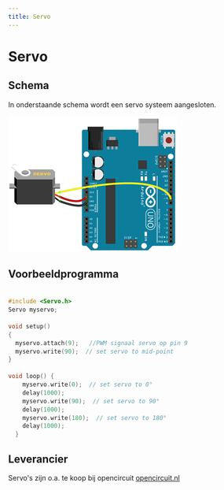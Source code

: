 ```yaml
---
title: Servo
---
```


# Servo

## Schema

In onderstaande schema wordt een servo systeem aangesloten.

![Servo met Arduino UNO](./assets/servo.png)


## Voorbeeldprogramma

```cpp

#include <Servo.h> 
Servo myservo;

void setup() 
{ 
  myservo.attach(9);   //PWM signaal servo op pin 9
  myservo.write(90);  // set servo to mid-point
} 

void loop() {
    myservo.write(0);  // set servo to 0°
    delay(1000);
    myservo.write(90);  // set servo to 90°
    delay(1000);
    myservo.write(180);  // set servo to 180°
    delay(1000);
  } 

```

## Leverancier

Servo's zijn o.a. te koop bij opencircuit [opencircuit.nl](https://opencircuit.be/product/TowerPro-SG90-9G-micro-servo-motor-180) 



